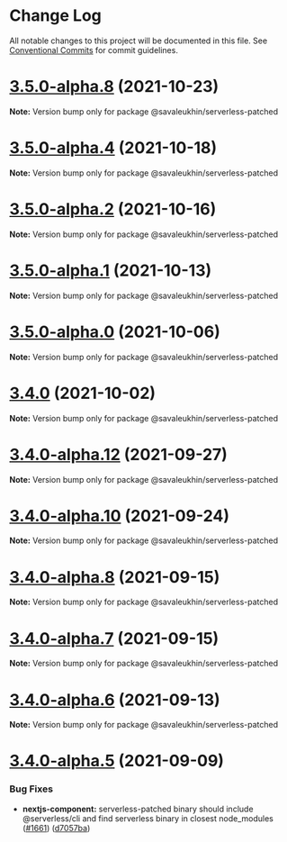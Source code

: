 # Change Log

All notable changes to this project will be documented in this file.
See [Conventional Commits](https://conventionalcommits.org) for commit guidelines.

# [3.5.0-alpha.8](https://github.com/sleukhin/serverless-next.js/compare/v3.5.0-alpha.7...v3.5.0-alpha.8) (2021-10-23)

**Note:** Version bump only for package @savaleukhin/serverless-patched

# [3.5.0-alpha.4](https://github.com/sleukhin/serverless-next.js/compare/v3.5.0-alpha.3...v3.5.0-alpha.4) (2021-10-18)

**Note:** Version bump only for package @savaleukhin/serverless-patched

# [3.5.0-alpha.2](https://github.com/sleukhin/serverless-next.js/compare/v3.5.0-alpha.1...v3.5.0-alpha.2) (2021-10-16)

**Note:** Version bump only for package @savaleukhin/serverless-patched

# [3.5.0-alpha.1](https://github.com/sleukhin/serverless-next.js/compare/v3.5.0-alpha.0...v3.5.0-alpha.1) (2021-10-13)

**Note:** Version bump only for package @savaleukhin/serverless-patched

# [3.5.0-alpha.0](https://github.com/sleukhin/serverless-next.js/compare/v3.4.0...v3.5.0-alpha.0) (2021-10-06)

**Note:** Version bump only for package @savaleukhin/serverless-patched

# [3.4.0](https://github.com/sleukhin/serverless-next.js/compare/v3.4.0-alpha.14...v3.4.0) (2021-10-02)

**Note:** Version bump only for package @savaleukhin/serverless-patched

# [3.4.0-alpha.12](https://github.com/sleukhin/serverless-next.js/compare/v3.4.0-alpha.11...v3.4.0-alpha.12) (2021-09-27)

**Note:** Version bump only for package @savaleukhin/serverless-patched

# [3.4.0-alpha.10](https://github.com/sleukhin/serverless-next.js/compare/v3.4.0-alpha.9...v3.4.0-alpha.10) (2021-09-24)

**Note:** Version bump only for package @savaleukhin/serverless-patched

# [3.4.0-alpha.8](https://github.com/sleukhin/serverless-next.js/compare/v3.4.0-alpha.7...v3.4.0-alpha.8) (2021-09-15)

**Note:** Version bump only for package @savaleukhin/serverless-patched

# [3.4.0-alpha.7](https://github.com/sleukhin/serverless-next.js/compare/v3.4.0-alpha.6...v3.4.0-alpha.7) (2021-09-15)

**Note:** Version bump only for package @savaleukhin/serverless-patched

# [3.4.0-alpha.6](https://github.com/sleukhin/serverless-next.js/compare/v3.4.0-alpha.5...v3.4.0-alpha.6) (2021-09-13)

**Note:** Version bump only for package @savaleukhin/serverless-patched

# [3.4.0-alpha.5](https://github.com/sleukhin/serverless-next.js/compare/v3.4.0-alpha.4...v3.4.0-alpha.5) (2021-09-09)

### Bug Fixes

- **nextjs-component:** serverless-patched binary should include @serverless/cli and find serverless binary in closest node_modules ([#1661](https://github.com/sleukhin/serverless-next.js/issues/1661)) ([d7057ba](https://github.com/sleukhin/serverless-next.js/commit/d7057ba966a5825f575dab01010ee9ad97ed2ff3))
